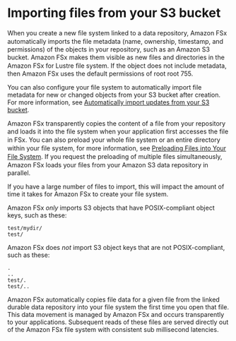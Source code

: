 # Importing files from your S3 bucket<a name="importing-files"></a>

 When you create a new ﬁle system linked to a data repository, Amazon FSx automatically imports the ﬁle metadata \(name, ownership, timestamp, and permissions\) of the objects in your repository, such as an Amazon S3 bucket\. Amazon FSx makes them visible as new ﬁles and directories in the Amazon FSx for Lustre ﬁle system\. If the object does not include metadata, then Amazon FSx uses the default permissions of root root 755\.

You can also configure your file system to automatically import file metadata for new or changed objects from your S3 bucket after creation\. For more information, see [Automatically import updates from your S3 bucket](autoimport-data-repo.md)\.

Amazon FSx transparently copies the content of a file from your repository and loads it into the ﬁle system when your application first accesses the file in FSx\. You can also preload your whole ﬁle system or an entire directory within your ﬁle system, for more information, see [Preloading Files into Your File System](preload-file-contents-hsm.md)\. If you request the preloading of multiple ﬁles simultaneously, Amazon FSx loads your ﬁles from your Amazon S3 data repository in parallel\.

If you have a large number of files to import, this will impact the amount of time it takes for Amazon FSx to create your file system\.

 Amazon FSx *only* imports S3 objects that have POSIX\-compliant object keys, such as these:

```
test/mydir/ 
test/
```

Amazon FSx does *not* import S3 object keys that are not POSIX\-compliant, such as these:

```
.
.. 
test/. 
test/..
```

Amazon FSx automatically copies file data for a given file from the linked durable data repository into your file system the first time you open that file\. This data movement is managed by Amazon FSx and occurs transparently to your applications\. Subsequent reads of these files are served directly out of the Amazon FSx file system with consistent sub millisecond latencies\.